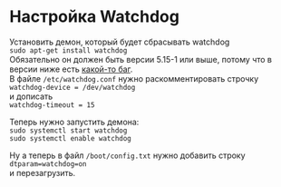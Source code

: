 # Настройка Watchdog  
Установить демон, который будет сбрасывать watchdog  
`sudo apt-get install watchdog`  
Обязательно он должен быть версии 5.15-1 или выше, потому что в версии ниже есть [какой-то баг](https://unix.stackexchange.com/questions/346224/problem-with-systemd-starting-watchdog).  
В файле `/etc/watchdog.conf` нужно раскомментировать строчку  
`watchdog-device = /dev/watchdog`  
и дописать  
`watchdog-timeout = 15`  

Теперь нужно запустить демона:  
`sudo systemctl start watchdog`  
`sudo systemctl enable watchdog`  

Ну а теперь в файл `/boot/config.txt` нужно добавить строку  
`dtparam=watchdog=on`  
и перезагрузить.  
